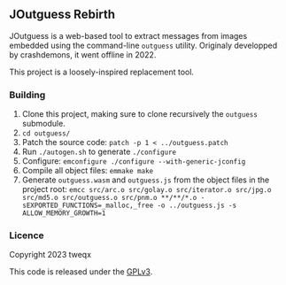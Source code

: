 ## JOutguess Rebirth

JOutguess is a web-based tool to extract messages from images embedded using the command-line `outguess` utility. Originaly developped by crashdemons, it went offline in 2022.

This project is a loosely-inspired replacement tool. 

### Building

1. Clone this project, making sure to clone recursively the `outguess` submodule.
2. `cd outguess/`
3. Patch the source code: `patch -p 1 < ../outguess.patch`
4. Run `./autogen.sh` to generate `./configure`
5. Configure: `emconfigure ./configure --with-generic-jconfig`
6. Compile all object files: `emmake make`
7. Generate `outguess.wasm` and `outguess.js` from the object files in the project root: `emcc src/arc.o src/golay.o src/iterator.o src/jpg.o src/md5.o src/outguess.o src/pnm.o **/**/*.o -sEXPORTED_FUNCTIONS=_malloc,_free -o ../outguess.js -s ALLOW_MEMORY_GROWTH=1`

### Licence
Copyright 2023 tweqx

This code is released under the [GPLv3](https://www.gnu.org/licenses/gpl-3.0.html).
